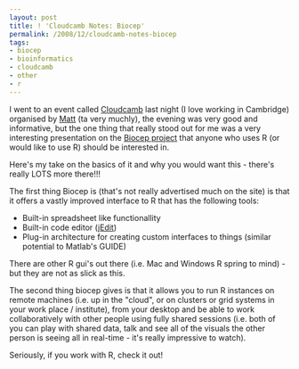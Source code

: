 ```yaml
---
layout: post
title: ! 'Cloudcamb Notes: Biocep'
permalink: /2008/12/cloudcamb-notes-biocep
tags:
- biocep
- bioinformatics
- cloudcamb
- other
- r
---
```


I went to an event called [Cloudcamb](http://cloudcamb.org/) last night (I love working in Cambridge)
organised by [Matt](http://twitter.com/mza) (ta very muchly), the evening was very good and informative, but
the one thing that really stood out for me was a very interesting presentation on the [Biocep
project](http://biocep-distrib.r-forge.r-project.org/) that anyone who uses R (or would like to use R) should
be interested in.

Here's my take on the basics of it and why you would want this - there's really LOTS more there!!!

The first thing Biocep is (that's not really advertised much on the site) is that it offers a vastly improved
interface to R that has the following tools:

* Built-in spreadsheet like functionallity
* Built-in code editor ([jEdit](http://www.jedit.org/))
* Plug-in architecture for creating custom interfaces to things (similar potential to Matlab's GUIDE)

There are other R gui's out there (i.e. Mac and Windows R spring to mind) - but they are not as slick as
this.

The second thing biocep gives is that it allows you to run R instances on remote machines (i.e. up in the
"cloud", or on clusters or grid systems in your work place / institute), from your desktop and be able to
work collaboratively with other people using fully shared sessions (i.e. both of you can play with shared
data, talk and see all of the visuals the other person is seeing all in real-time - it's really impressive to
watch).

Seriously, if you work with R, check it out!
